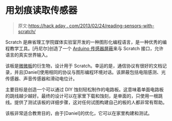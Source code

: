 # 用划痕读取传感器

> 原文:[https://hack aday . com/2013/02/24/reading-sensors-with-scratch/](https://hackaday.com/2013/02/24/reading-sensors-with-scratch/)

Scratch 是麻省理工学院媒体实验室开发的一种图形化编程语言，是一种优秀的编程教学工具。[丹尼尔]创造了一个 [Arduino 传感器屏蔽](http://www.instructables.com/id/Scratching-with-Arduino/ "Scratching with Arduino")来与 Scratch 接口，允许语言的真实世界输入。

该板是[微微板](http://www.picocricket.com/picoboard.html "Picoboard")的衍生物，设计用于 Scratch。幸运的是，通信协议有很好的文档记录，并且[Daniel]使用相同的协议与图形编程环境对话。该屏蔽包括电阻感测、光传感器、声音传感器和滑动电位计。

主要目标是创造一个可以通过 DIY 蚀刻轻松制作的电路板。这意味着单面电路板的跳线越少越好。最终的设计可以在家里下载和蚀刻，是单面的，只使用一根跳线。提供了测试该板的详细步骤，这对任何试图构建自己的板的人都非常有帮助。

该板非常适合教育目的，由于[Daniel]的优化，它可以在家里构建和测试。
